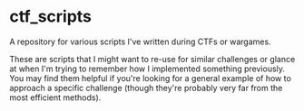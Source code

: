 # ctf_scripts
A repository for various scripts I've written during CTFs or wargames.

These are scripts that I might want to re-use for similar challenges or glance at when I'm trying to remember how I implemented something previously. You may find them helpful if you're looking for a general example of how to approach a specific challenge (though they're probably very far from the most efficient methods).
